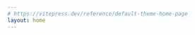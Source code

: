 ```yaml
---
# https://vitepress.dev/reference/default-theme-home-page
layout: home
---
```


<style>


  .slogan{
    text-align:center;
      color: transparent !important;
    background: -webkit-linear-gradient(10deg, rgb(189, 52, 254) 5%, rgb(228, 52, 152) 15%) text !important;
  }

/* 文章标题样式 */
  .VPDoc h1 {
    color: transparent !important;
    background: -webkit-linear-gradient(10deg, rgb(189, 52, 254) 5%, rgb(228, 52, 152) 15%) text !important;
}


/* :root {
  --vp-home-hero-name-color: transparent;
  --vp-home-hero-name-background: -webkit-linear-gradient(120deg, #bd34fe 30%, #41d1ff);


  --vp-home-hero-image-background-image: linear-gradient(-45deg, #bd34fe 50%, #47caff 50%);
  --vp-home-hero-image-filter: blur(44px);
} */

/* 彩虹动画 */
:root {
  animation: rainbow 12s linear infinite;
}

@media (min-width: 640px) {
  :root {
    --vp-home-hero-image-filter: blur(56px);
  }
}

@media (min-width: 960px) {
  :root {
    --vp-home-hero-image-filter: blur(68px);
  }
}
</style>
